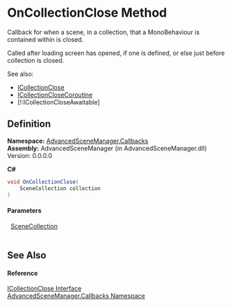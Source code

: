 # OnCollectionClose Method



Callback for when a scene, in a collection, that a MonoBehaviour is contained within is closed.

Called after loading screen has opened, if one is defined, or else just before collection is closed.
  
  
 See also: <ul><li><a href="T_AdvancedSceneManager_Callbacks_ICollectionClose.md">ICollectionClose</a></li><li><a href="T_AdvancedSceneManager_Callbacks_ICollectionCloseCoroutine.md">ICollectionCloseCoroutine</a></li><li>[!:ICollectionCloseAwaitable]</li></ul>





## Definition
**Namespace:** <a href="N_AdvancedSceneManager_Callbacks.md">AdvancedSceneManager.Callbacks</a>  
**Assembly:** AdvancedSceneManager (in AdvancedSceneManager.dll) Version: 0.0.0.0

**C#**
``` C#
void OnCollectionClose(
	SceneCollection collection
)
```



#### Parameters
<dl><dt>  <a href="T_AdvancedSceneManager_Models_SceneCollection.md">SceneCollection</a></dt><dd> </dd></dl>

## See Also


#### Reference
<a href="T_AdvancedSceneManager_Callbacks_ICollectionClose.md">ICollectionClose Interface</a>  
<a href="N_AdvancedSceneManager_Callbacks.md">AdvancedSceneManager.Callbacks Namespace</a>  
